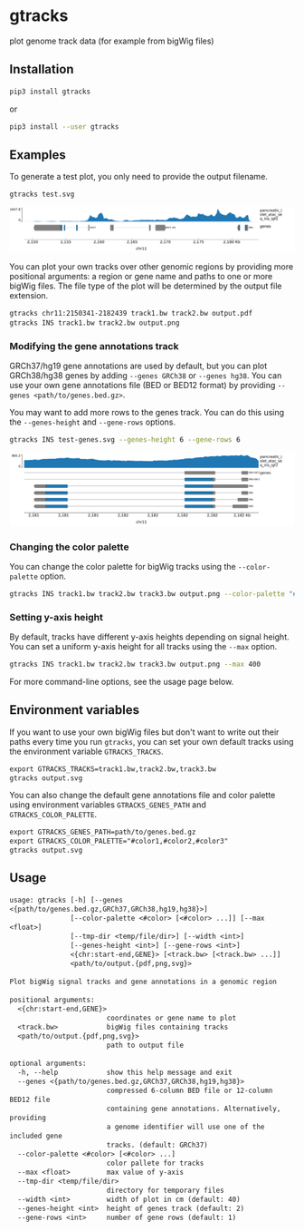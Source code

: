 # gtracks

plot genome track data (for example from bigWig files)

## Installation

```sh
pip3 install gtracks
```
or
```sh
pip3 install --user gtracks
```

## Examples

To generate a test plot, you only need to provide the output filename.
```sh
gtracks test.svg
```
![test plot](test.svg)

You can plot your own tracks over other genomic regions by providing more
positional arguments: a region or gene name and paths to one or more bigWig
files. The file type of the plot will be determined by the
output file extension.
```sh
gtracks chr11:2150341-2182439 track1.bw track2.bw output.pdf
gtracks INS track1.bw track2.bw output.png
```

### Modifying the gene annotations track

GRCh37/hg19 gene annotations are used by default, but you can plot GRCh38/hg38
genes by adding `--genes GRCh38` or `--genes hg38`. You can use your own gene
annotations file (BED or BED12 format) by providing
`--genes <path/to/genes.bed.gz>`.

You may want to add more rows to the genes track. You can do this using
the `--genes-height` and `--gene-rows` options.

```sh
gtracks INS test-genes.svg --genes-height 6 --gene-rows 6
```
![test plot with more gene rows](test-genes.svg)

### Changing the color palette

You can change the color palette for bigWig tracks using the `--color-palette` option.
```sh
gtracks INS track1.bw track2.bw track3.bw output.png --color-palette "#color1" "#color2" "#color3"
```

### Setting y-axis height

By default, tracks have different y-axis heights depending on signal height.
You can set a uniform y-axis height for all tracks using the `--max` option.

```sh
gtracks INS track1.bw track2.bw track3.bw output.png --max 400
```

For more command-line options, see the usage page below.

## Environment variables

If you want to use your own bigWig files but don't want to write out their
paths every time you run `gtracks`, you can set your own default tracks using
the environment variable `GTRACKS_TRACKS`.
```
export GTRACKS_TRACKS=track1.bw,track2.bw,track3.bw
gtracks output.svg
```

You can also change the default gene annotations file and color palette using
environment variables `GTRACKS_GENES_PATH` and `GTRACKS_COLOR_PALETTE`.
```
export GTRACKS_GENES_PATH=path/to/genes.bed.gz
export GTRACKS_COLOR_PALETTE="#color1,#color2,#color3"
gtracks output.svg
```

## Usage

```
usage: gtracks [-h] [--genes <{path/to/genes.bed.gz,GRCh37,GRCh38,hg19,hg38}>]
               [--color-palette <#color> [<#color> ...]] [--max <float>]
               [--tmp-dir <temp/file/dir>] [--width <int>]
               [--genes-height <int>] [--gene-rows <int>]
               <{chr:start-end,GENE}> [<track.bw> [<track.bw> ...]]
               <path/to/output.{pdf,png,svg}>

Plot bigWig signal tracks and gene annotations in a genomic region

positional arguments:
  <{chr:start-end,GENE}>
                        coordinates or gene name to plot
  <track.bw>            bigWig files containing tracks
  <path/to/output.{pdf,png,svg}>
                        path to output file

optional arguments:
  -h, --help            show this help message and exit
  --genes <{path/to/genes.bed.gz,GRCh37,GRCh38,hg19,hg38}>
                        compressed 6-column BED file or 12-column BED12 file
                        containing gene annotations. Alternatively, providing
                        a genome identifier will use one of the included gene
                        tracks. (default: GRCh37)
  --color-palette <#color> [<#color> ...]
                        color pallete for tracks
  --max <float>         max value of y-axis
  --tmp-dir <temp/file/dir>
                        directory for temporary files
  --width <int>         width of plot in cm (default: 40)
  --genes-height <int>  height of genes track (default: 2)
  --gene-rows <int>     number of gene rows (default: 1)
```
